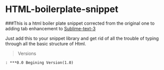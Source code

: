 # HTML-boilerplate-snippet
###This is a html boiler plate snippet corrected from the original one to adding tab enhancement to [Sublime-text-3](https://www.sublimetext.com/3)

Just add this to your snippet library and get rid of all the trouble of typing through all the basic structure of Html.
>Versions 
```
: ***0.0 Begining Version(1.0)
```